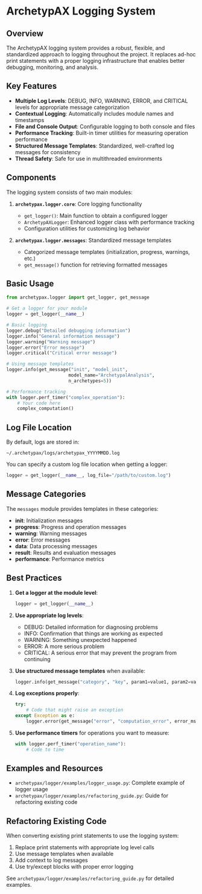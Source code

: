 # ArchetypAX Logging System

## Overview

The ArchetypAX logging system provides a robust, flexible, and standardized approach to logging throughout the project. It replaces ad-hoc print statements with a proper logging infrastructure that enables better debugging, monitoring, and analysis.

## Key Features

- **Multiple Log Levels**: DEBUG, INFO, WARNING, ERROR, and CRITICAL levels for appropriate message categorization
- **Contextual Logging**: Automatically includes module names and timestamps
- **File and Console Output**: Configurable logging to both console and files
- **Performance Tracking**: Built-in timer utilities for measuring operation performance
- **Structured Message Templates**: Standardized, well-crafted log messages for consistency
- **Thread Safety**: Safe for use in multithreaded environments

## Components

The logging system consists of two main modules:

1. **`archetypax.logger.core`**: Core logging functionality
   - `get_logger()`: Main function to obtain a configured logger
   - `ArchetypAXLogger`: Enhanced logger class with performance tracking
   - Configuration utilities for customizing log behavior

2. **`archetypax.logger.messages`**: Standardized message templates
   - Categorized message templates (initialization, progress, warnings, etc.)
   - `get_message()` function for retrieving formatted messages

## Basic Usage

```python
from archetypax.logger import get_logger, get_message

# Get a logger for your module
logger = get_logger(__name__)

# Basic logging
logger.debug("Detailed debugging information")
logger.info("General information message")
logger.warning("Warning message")
logger.error("Error message")
logger.critical("Critical error message")

# Using message templates
logger.info(get_message("init", "model_init",
                       model_name="ArchetypalAnalysis",
                       n_archetypes=5))

# Performance tracking
with logger.perf_timer("complex_operation"):
    # Your code here
    complex_computation()
```

## Log File Location

By default, logs are stored in:

```
~/.archetypax/logs/archetypax_YYYYMMDD.log
```

You can specify a custom log file location when getting a logger:

```python
logger = get_logger(__name__, log_file="/path/to/custom.log")
```

## Message Categories

The `messages` module provides templates in these categories:

- **init**: Initialization messages
- **progress**: Progress and operation messages
- **warning**: Warning messages
- **error**: Error messages
- **data**: Data processing messages
- **result**: Results and evaluation messages
- **performance**: Performance metrics

## Best Practices

1. **Get a logger at the module level**:
   ```python
   logger = get_logger(__name__)
   ```

2. **Use appropriate log levels**:
   - DEBUG: Detailed information for diagnosing problems
   - INFO: Confirmation that things are working as expected
   - WARNING: Something unexpected happened
   - ERROR: A more serious problem
   - CRITICAL: A serious error that may prevent the program from continuing

3. **Use structured message templates** when available:
   ```python
   logger.info(get_message("category", "key", param1=value1, param2=value2))
   ```

4. **Log exceptions properly**:
   ```python
   try:
       # Code that might raise an exception
   except Exception as e:
       logger.error(get_message("error", "computation_error", error_msg=str(e)))
   ```

5. **Use performance timers** for operations you want to measure:
   ```python
   with logger.perf_timer("operation_name"):
       # Code to time
   ```

## Examples and Resources

- `archetypax/logger/examples/logger_usage.py`: Complete example of logger usage
- `archetypax/logger/examples/refactoring_guide.py`: Guide for refactoring existing code

## Refactoring Existing Code

When converting existing print statements to use the logging system:

1. Replace print statements with appropriate log level calls
2. Use message templates when available
3. Add context to log messages
4. Use try/except blocks with proper error logging

See `archetypax/logger/examples/refactoring_guide.py` for detailed examples.
